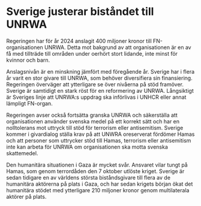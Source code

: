 # Sverige justerar biståndet till UNRWA

Regeringen har för år 2024 anslagit 400 miljoner kronor till FN-organisationen UNRWA. Detta mot bakgrund av att organisationen är en av få med tillträde till områden under oerhört stort lidande, inte minst för kvinnor och barn.

Anslagsnivån är en minskning jämfört med föregående år. Sverige har i flera år varit en stor givare till UNRWA, som behöver diversifiera sin finansiering. Regeringen överväger att ytterligare se över nivåerna på stöd framöver. Sverige är samtidigt en stark röst för en reformering av UNRWA. Långsiktigt är Sveriges linje att UNRWA:s uppdrag ska införlivas i UNHCR eller annat lämpligt FN-organ.

Regeringen avser också fortsätta granska UNRWA och säkerställa att organisationen använder svenska medel på ett korrekt sätt och har en nolltolerans mot uttryck till stöd för terrorism eller antisemitism. Sverige kommer i givardialog ställa krav på att UNWRA oreserverat fördömer Hamas och att personer som uttrycker stöd till Hamas, terrorism eller antisemitism inte kan arbeta för UNRWA om organisationen ska motta svenska skattemedel.

Den humanitära situationen i Gaza är mycket svår. Ansvaret vilar tungt på Hamas, som genom terrordåden den 7 oktober utlöste kriget. Sverige är sedan tidigare en av världens största biståndsgivare till flera av de humanitära aktörerna på plats i Gaza, och har sedan krigets början ökat det humanitära stödet med ytterligare 210 miljoner kronor genom multilaterala aktörer på plats.
